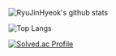 <!--
**RyuJinHyeok/RyuJinHyeok** is a ✨ _special_ ✨ repository because its `README.md` (this file) appears on your GitHub profile.

Here are some ideas to get you started:

- 🔭 I’m currently working on ...
- 🌱 I’m currently learning ...
- 👯 I’m looking to collaborate on ...
- 🤔 I’m looking for help with ...
- 💬 Ask me about ...
- 📫 How to reach me: ...
- 😄 Pronouns: ...
- ⚡ Fun fact: ...
-->

<!-- <a href="https://velog.io/@jinhyeok_22" target="_blank"><img src="https://img.shields.io/badge/Velog-#20C997?style=flat-square&logo=<svg role="img" viewBox="0 0 24 24" xmlns="http://www.w3.org/2000/svg"><title>Velog</title><path d="M3 0C1.338 0 0 1.338 0 3v18c0 1.662 1.338 3 3 3h18c1.662 0 3-1.338 3-3V3c0-1.662-1.338-3-3-3H3Zm6.883 6.25c.63 0 1.005.3 1.125.9l1.463 8.303c.465-.615.846-1.133 1.146-1.553.465-.66.893-1.418 1.283-2.273.405-.855.608-1.62.608-2.295 0-.405-.113-.727-.338-.967-.21-.255-.608-.577-1.193-.967.6-.765 1.35-1.148 2.25-1.148.48 0 .878.143 1.193.428.33.285.494.704.494 1.26 0 .93-.39 2.093-1.17 3.488-.765 1.38-2.241 3.457-4.431 6.232l-2.227.156-1.711-9.628h-2.25V7.24c.6-.195 1.305-.406 2.115-.63.81-.24 1.358-.36 1.643-.36Z"/></svg>&logoColor=#20C997"/></a> -->

![RyuJinHyeok's github stats](https://github-readme-stats.vercel.app/api?username=RyuJinHyeok&show_icons=true&theme=dark)

![Top Langs](https://github-readme-stats.vercel.app/api/top-langs/?username=RyuJinHyeok&layout=compact&theme=dark)

[![Solved.ac Profile](http://mazassumnida.wtf/api/generate_badge?boj=ryujin0402)](https://solved.ac/ryujin0402)
